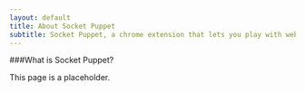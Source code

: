 ```yaml
---
layout: default
title: About Socket Puppet
subtitle: Socket Puppet, a chrome extension that lets you play with websockets.
---
```


###What is Socket Puppet?

This page is a placeholder.